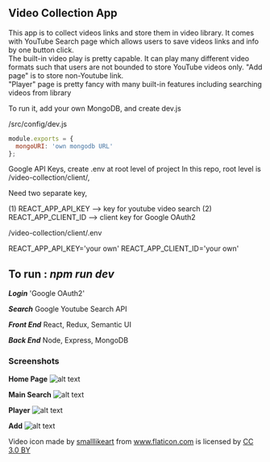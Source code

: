 ## Video Collection App

This app is to collect videos links and store them in video library.   It comes with YouTube Search page which allows users to save videos links and info by one button click.   
The built-in video play is pretty capable.  It can play many different video formats such that users are not bounded to store YouTube videos only.  "Add page" is to store non-Youtube link.  
"Player" page is pretty fancy with many built-in features including searching videos from library

  


To run it, add your own MongoDB, 
and create dev.js 

/src/config/dev.js
```javascript
module.exports = {
  mongoURI: 'own mongodb URL'
};
````

Google API Keys, create .env at root level of project
In this repo, root level is /video-collection/client/,

Need two separate key,
 
(1) REACT_APP_API_KEY --> key for youtube video search
(2) REACT_APP_CLIENT_ID --> client key for Google OAuth2

/video-collection/client/.env

REACT_APP_API_KEY='your own'
REACT_APP_CLIENT_ID='your own'


To run : 
___npm run dev___
-------

___Login___ 'Google OAuth2'

 ___Search___  Google Youtube Search API
 
___Front End___  React, Redux, Semantic UI

___Back End___ Node, Express, MongoDB


### Screenshots 
**Home Page**
![alt text](misc/home.png)

**Main Search**
![alt text](misc/search.png)

**Player**
![alt text](misc/player.png)

**Add**
![alt text](misc/add.png)



<div>Video icon made by <a href="https://www.flaticon.com/authors/smalllikeart" title="smalllikeart">smalllikeart</a> from <a href="https://www.flaticon.com/" 			    title="Flaticon">www.flaticon.com</a> is licensed by <a href="http://creativecommons.org/licenses/by/3.0/" 			    title="Creative Commons BY 3.0" target="_blank">CC 3.0 BY</a></div>